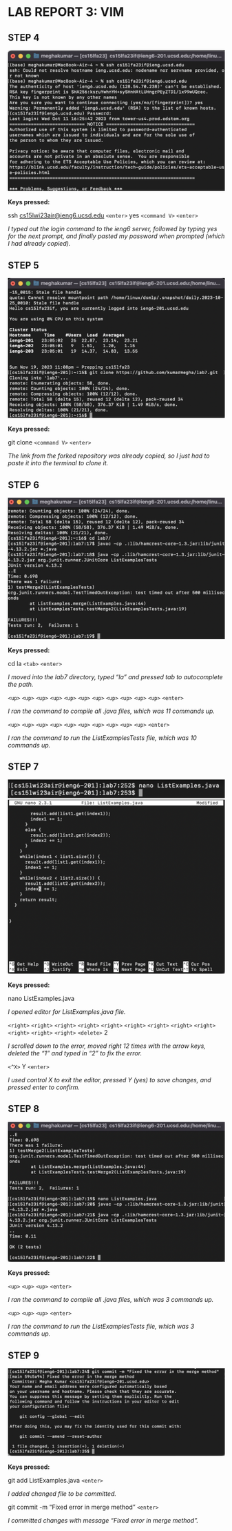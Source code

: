 # LAB REPORT 3: VIM

## STEP 4

![Image](first.png)

**Keys pressed:**

ssh cs15lwi23air@ieng6.ucsd.edu `<enter>`
yes
`<command V>` `<enter>`

*I typed out the login command to the ieng6 server, followed by typing yes for the 
next prompt, and finally pasted my password when prompted (which I had already copied).*

## STEP 5

![Image](third.png)

**Keys pressed:**

git clone `<command V>` `<enter>`

*The link from the forked repository was already copied, so I just had to paste it into the terminal to clone
it.*

## STEP 6

![Image](fourth.png)

**Keys pressed:**

cd la `<tab>` `<enter>`

*I moved into the lab7 directory, typed “la” and pressed tab to autocomplete the path.*

`<up>` `<up>` `<up>` `<up>` `<up>` `<up>` `<up>` `<up>` `<up>` `<up>` `<up>` `<enter>`

*I ran the command to compile all .java files, which was 11 commands up.*

`<up>` `<up>` `<up>` `<up>` `<up>` `<up>` `<up>` `<up>` `<up>` `<up>` `<enter>`

*I ran the command to run the ListExamplesTests file, which was 10 commands up.*

## STEP 7

![Image](fifth.png)

**Keys pressed:**

nano ListExamples.java

*I opened editor for ListExamples.java file.*

`<right>` `<right>` `<right>` `<right>` `<right>` `<right>` `<right>` 
`<right>` `<right>` `<right>` `<right>` `<right>`
`<delete>` 2

*I scrolled down to the error, moved right 12 times with the arrow keys, deleted the “1” and typed
in “2” to fix the error.*

`<^X>` Y `<enter>`

*I used control X to exit the editor, pressed Y (yes) to save changes, and pressed enter to confirm.*

## STEP 8

![Image](sixth.png)

**Keys pressed:**

`<up>` `<up>` `<up>` `<enter>`

*I ran the command to compile all .java files, which was 3 commands up.*

`<up>` `<up>` `<up>` `<enter>`

*I ran the command to run the ListExamplesTests file, which was 3 commands up.*

## STEP 9

![Image](seventh.png)

**Keys pressed:**

git add ListExamples.java `<enter>`

*I added changed file to be committed.*

git commit -m “Fixed error in merge method” `<enter>`

*I committed changes with message “Fixed error in
merge method”.*
